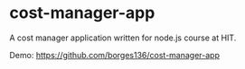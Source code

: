 # cost-manager-app
A cost manager application written for node.js course at HIT.  

Demo: https://github.com/borges136/cost-manager-app
